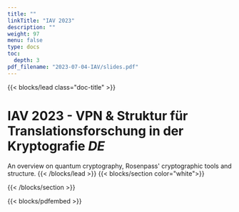 ```yaml
---
title: ""
linkTitle: "IAV 2023"
description: ""
weight: 97
menu: false
type: docs
toc:
  depth: 3
pdf_filename: "2023-07-04-IAV/slides.pdf"
---
```


{{< blocks/lead class="doc-title" >}}
# IAV 2023 - VPN & Struktur für Translationsforschung in der Kryptografie <i class="fa-regular fa-language h6 text-light"> DE </i> 

An overview on quantum cryptography, Rosenpass' cryptographic tools and structure.
{{< /blocks/lead >}}
{{< blocks/section color="white">}}

{{< /blocks/section >}}

{{< blocks/pdfembed >}}